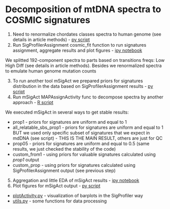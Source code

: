 # Decomposition of mtDNA spectra to COSMIC signatures

1. Need to renormalize chordates classes spectra to human genome (see details in article methods) - [py script](./0count_human_triplets_freqs.py)
2. Run SigProfilerAssignment cosmic_fit function to run signatures assignment, aggregate results and plot figures - [ipy notebook](./1signatures_analysis_sigpro.ipynb)

We splitted 192-component spectra to parts based on transitions freqs: Low High Diff (see details in article methods). Besides we renormalized spectra to emulate human genome mutation counts

3. To run another tool mSigAct we prepared priors for signatures distribution in the data based on SigProfilerAssignment results - [py script](./2prepare_priors_for_mSigAct.py)
4. Run mSigAct MAPAssignActivity func to decompose spectra by another approach - [R script](./3mSigAct_analysis.R)

We executed mSigAct in several ways to get stable results:
- prop1 - priors for signatures are uniform and equal to 1
- all_relatable_sbs_prop1 - priors for signatures are uniform and equal to 1 BUT we used only specific subset of signatures that we expect in mdDNA (see script) - THIS IS THE MAIN RESULT, others are just for QC
- prop05 - priors for signatures are uniform and equal to 0.5 (same results, we just checked the stability of the code)
- custom_from1 - using priors for valuable signatures calculated using *prop1* output
- custom_prop - using priors for signatures calculated using SigProfilerAssignment output (see previous step)

5. Aggregation and little EDA of mSigAct results - [ipy notebook](./4aggregate_mSigAct_outputs.ipynb)
6. Plot figures for mSigAct output - [py script](./5plot_output_for_mSigAct.py)


- [plotActivity.py](./plotActivity.py) - visualization of barplots in the SigProfiler way
- [utils.py](./utils.py) - some functions for data processing
